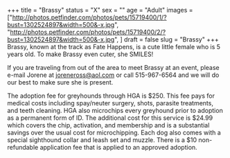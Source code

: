 +++
title = "Brassy"
status = "X"
sex = ""
age = "Adult"
images = ["http://photos.petfinder.com/photos/pets/15719400/1/?bust=1302524897&width=500&-x.jpg",
"http://photos.petfinder.com/photos/pets/15719400/2/?bust=1302524897&width=500&-x.jpg",
]
draft = false
slug = "Brassy"
+++
Brassy, known at the track as Fate Happens, is a cute little female who is 5 years old.  To make Brassy even cuter, she SMILES!


  If you are traveling from out of the area to meet Brassy at an event, please e-mail Jorene at joreneross@aol.com or call 515-967-6564 and we will do our best to make sure she is present.

The adoption fee for greyhounds through HGA is $250. This fee pays for medical costs including spay/neuter surgery, shots, parasite treatments, and teeth cleaning.  HGA also microchips every greyhound prior to adoption as a permanent form of ID.  The additional cost for this service is $24.99 which covers the chip, activation, and membership and is a substantial savings over the usual cost for microchipping.  Each dog also comes with a special sighthound collar and leash set and muzzle. There is a $10 non-refundable application fee that is applied to an approved adoption.

